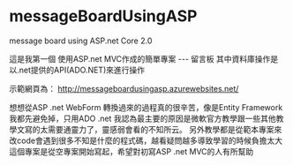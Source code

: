 # messageBoardUsingASP
message board using ASP.net Core 2.0 

這是我第一個
使用ASP.net MVC作成的簡單專案 --- 留言板
其中資料庫操作是以.net提供的API(ADO.NET)來進行操作

示範網頁為：
http://messageboardusingasp.azurewebsites.net/


想想從ASP .net WebForm 轉換過來的過程真的很辛苦，像是Entity Framework我都先避免掉，只用ADO .net 
我認為最主要的原因是微軟官方教學跟一些其他教學文寫的太需要通靈力了，靈感弱會看的不知所云。
另外教學都是從範本專案來改code會遇到很多不知是什麼的程式碼，越看疑問越多導致學習的時候負擔太大
這個專案是從空專案開始寫起，希望對初寫ASP .net MVC的人有所幫助
